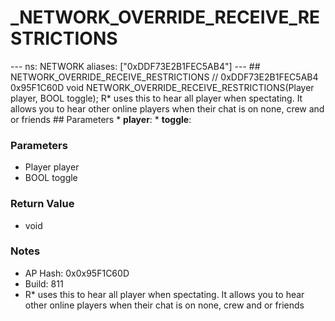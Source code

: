 # _NETWORK_OVERRIDE_RECEIVE_RESTRICTIONS

--- ns: NETWORK aliases: ["0xDDF73E2B1FEC5AB4"] --- ## NETWORK_OVERRIDE_RECEIVE_RESTRICTIONS  // 0xDDF73E2B1FEC5AB4 0x95F1C60D void NETWORK_OVERRIDE_RECEIVE_RESTRICTIONS(Player player, BOOL toggle);  R* uses this to hear all player when spectating. It allows you to hear other online players when their chat is on none, crew and or friends  ## Parameters * **player**: * **toggle**:

### Parameters
* Player player
* BOOL toggle

### Return Value
* void

### Notes
* AP Hash: 0x0x95F1C60D
* Build: 811
* R* uses this to hear all player when spectating. 
It allows you to hear other online players when their chat is on none, crew and or friends

